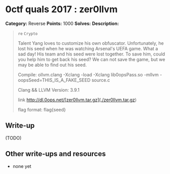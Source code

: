# 0ctf quals 2017 : zer0llvm

**Category:** Reverse
**Points:** 1000
**Solves:** 
**Description:**

> `re` `Crypto`
> 
> Talent Yang loves to customize his own obfuscator. Unfortunately, he lost his seed when he was watching Arsenal's UEFA game. What a sad day! His team and his seed were lost together. To save him, could you help him to get back his seed? We can not save the game, but we may be able to find out his seed.
> 
> Compile: ollvm.clang -Xclang -load -Xclang lib0opsPass.so -mllvm -oopsSeed=THIS_IS_A_FAKE_SEED source.c
> 
> Clang && LLVM Version: 3.9.1
> 
> link <http://dl.0ops.net/[zer0llvm.tar.gz](./zer0llvm.tar.gz>)
> 
> flag format: flag{seed}

## Write-up

(TODO)

## Other write-ups and resources

* none yet
